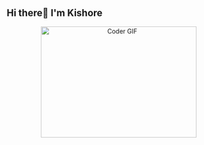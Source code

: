 ## Hi there👋 I'm Kishore

<div align="center">
    <img alt="Coder GIF" height="250" width="350" src="https://cdn.dribbble.com/users/730703/screenshots/6581243/avento.gif" />
</div>


<!--
**Kishore-09/Kishore-09** is a ✨ _special_ ✨ repository because its `README.md` (this file) appears on your GitHub profile.

Here are some ideas to get you started:

- 🔭 I’m currently working on ...
- 🌱 I’m currently learning ...
- 👯 I’m looking to collaborate on ...
- 🤔 I’m looking for help with ...
- 💬 Ask me about ...
- 📫 How to reach me: ...
- 😄 Pronouns: ...
- ⚡ Fun fact: ...
-->
